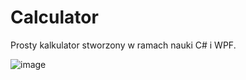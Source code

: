 # Calculator
Prosty kalkulator stworzony w ramach nauki C# i WPF.

![image](https://user-images.githubusercontent.com/56382779/114388570-27cacf80-9b94-11eb-95ed-e3a88847c77b.png)

